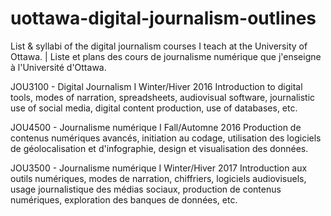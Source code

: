 # uottawa-digital-journalism-outlines
List & syllabi of the digital journalism courses I teach at the University of Ottawa. | Liste et plans des cours de journalisme numérique que j'enseigne à l'Université d'Ottawa.

JOU3100 - Digital Journalism I
Winter/Hiver 2016
Introduction to digital tools, modes of narration, spreadsheets, audio­visual software,
journalistic use of social media, digital content production, use of databases, etc.

JOU4500 - Journalisme numérique I
Fall/Automne 2016
Production de contenus numériques avancés, initiation au codage, utilisation des
logiciels de géolocalisation et d'infographie, design et visualisation des données.

JOU3500 - Journalisme numérique I
Winter/Hiver 2017
Introduction aux outils numériques, modes de narration, chiffriers, logiciels audiovisuels,
usage journalistique des médias sociaux, production de contenus numériques,
exploration des banques de données, etc.
